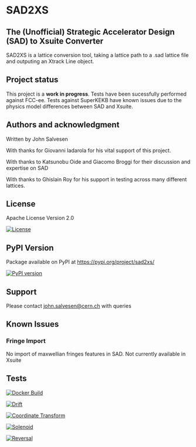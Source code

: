 # SAD2XS

## The (Unofficial) Strategic Accelerator Design (SAD) to Xsuite Converter
SAD2XS is a lattice conversion tool, taking a lattice path to a .sad lattice 
file and outputing an Xtrack Line object.

## Project status
This project is a **work in progress**.
Tests have been sucessfully performed against FCC-ee.
Tests against SuperKEKB have known issues due to the physics model differences between SAD and Xsuite.

## Authors and acknowledgment
Written by John Salvesen

With thanks for Giovanni Iadarola for his vital support of this project.

With thanks to Katsunobu Oide and Giacomo Broggi for their discussion and expertise on SAD

With thanks to Ghislain Roy for his support in testing across many different lattices.

## License
Apache License Version 2.0

[![License](https://img.shields.io/github/license/JPTS2/sad2xs)](https://github.com/JPTS2/sad2xs/blob/main/LICENSE)


## PyPI Version
Package available on PyPI at https://pypi.org/project/sad2xs/

[![PyPI version](https://img.shields.io/pypi/v/sad2xs)](https://pypi.org/project/sad2xs/)

## Support
Please contact john.salvesen@cern.ch with queries

## Known Issues

### Fringe Import
No import of maxwellian fringes features in SAD.
Not currently available in Xsuite

## Tests
[![Docker Build](https://github.com/JPTS2/sad2xs/actions/workflows/docker-build.yml/badge.svg?branch=main)](https://github.com/JPTS2/sad2xs/actions/workflows/docker-build.yml)

[![Drift](https://github.com/JPTS2/sad2xs/actions/workflows/001_drift_test.yml/badge.svg?branch=main)](https://github.com/JPTS2/sad2xs/actions/workflows/001_drift_test.yml)

[![Coordinate Transform](https://github.com/JPTS2/sad2xs/actions/workflows/002_coord_test.yml/badge.svg?branch=main)](https://github.com/JPTS2/sad2xs/actions/workflows/002_coord_test.yml)

[![Solenoid](https://github.com/JPTS2/sad2xs/actions/workflows/003_sol_test.yml/badge.svg?branch=main)](https://github.com/JPTS2/sad2xs/actions/workflows/003_sol_test.yml)

[![Reversal](https://github.com/JPTS2/sad2xs/actions/workflows/004_reversal_test.yml/badge.svg?branch=main)](https://github.com/JPTS2/sad2xs/actions/workflows/004_reversal_test.yml)